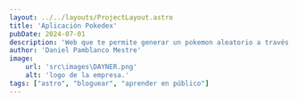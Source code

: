 ```yaml
---
layout: ../../layouts/ProjectLayout.astro
title: 'Aplicación Pokedex'
pubDate: 2024-07-01
description: 'Web que te permite generar un pokemon aleatorio a través de pokeApi.'
author: 'Daniel Pamblanco Mestre'
image:
    url: 'src\images\DAYNER.png'
    alt: 'logo de la empresa.'
tags: ["astro", "bloguear", "aprender en público"]
---
```



